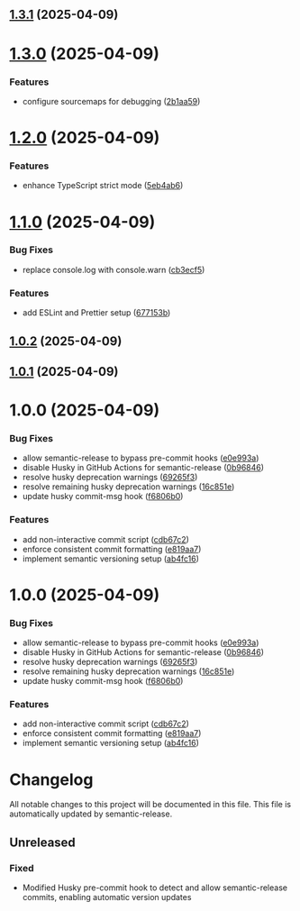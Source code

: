 ## [1.3.1](https://github.com/mkwatson/webcore-extension/compare/v1.3.0...v1.3.1) (2025-04-09)

# [1.3.0](https://github.com/mkwatson/webcore-extension/compare/v1.2.0...v1.3.0) (2025-04-09)


### Features

* configure sourcemaps for debugging ([2b1aa59](https://github.com/mkwatson/webcore-extension/commit/2b1aa59066ea9e20671d9aa37a17e5c57fe2f358))

# [1.2.0](https://github.com/mkwatson/webcore-extension/compare/v1.1.0...v1.2.0) (2025-04-09)


### Features

* enhance TypeScript strict mode ([5eb4ab6](https://github.com/mkwatson/webcore-extension/commit/5eb4ab6d04361a3f6d3845d2b945f26a8a260d15))

# [1.1.0](https://github.com/mkwatson/webcore-extension/compare/v1.0.2...v1.1.0) (2025-04-09)


### Bug Fixes

* replace console.log with console.warn ([cb3ecf5](https://github.com/mkwatson/webcore-extension/commit/cb3ecf5a70800b7987b63880c3484e1e66559c48))


### Features

* add ESLint and Prettier setup ([677153b](https://github.com/mkwatson/webcore-extension/commit/677153b64464f6703073f89fa677566d888c982f))

## [1.0.2](https://github.com/mkwatson/webcore-extension/compare/v1.0.1...v1.0.2) (2025-04-09)

## [1.0.1](https://github.com/mkwatson/webcore-extension/compare/v1.0.0...v1.0.1) (2025-04-09)

# 1.0.0 (2025-04-09)


### Bug Fixes

* allow semantic-release to bypass pre-commit hooks ([e0e993a](https://github.com/mkwatson/webcore-extension/commit/e0e993a7e3beb103b40919eba1a30dedb04e4207))
* disable Husky in GitHub Actions for semantic-release ([0b96846](https://github.com/mkwatson/webcore-extension/commit/0b9684609162111b6e0f6928464c5d52ad0991cf))
* resolve husky deprecation warnings ([69265f3](https://github.com/mkwatson/webcore-extension/commit/69265f3cbd4fcf8f4fcd43c7ae61eb1a3181ac65))
* resolve remaining husky deprecation warnings ([16c851e](https://github.com/mkwatson/webcore-extension/commit/16c851ec8f1555538b774803246b23126c3545dc))
* update husky commit-msg hook ([f6806b0](https://github.com/mkwatson/webcore-extension/commit/f6806b03927ee0e236ac08eeff48ad09cc368504))


### Features

* add non-interactive commit script ([cdb67c2](https://github.com/mkwatson/webcore-extension/commit/cdb67c2207053635111b07d498bf293a0220a800))
* enforce consistent commit formatting ([e819aa7](https://github.com/mkwatson/webcore-extension/commit/e819aa73b3226866a8911ef7615114eed5b59c8e))
* implement semantic versioning setup ([ab4fc16](https://github.com/mkwatson/webcore-extension/commit/ab4fc164498e704e4bfb724b942ea1e8170bb2c8))

# 1.0.0 (2025-04-09)


### Bug Fixes

* allow semantic-release to bypass pre-commit hooks ([e0e993a](https://github.com/mkwatson/webcore-extension/commit/e0e993a7e3beb103b40919eba1a30dedb04e4207))
* disable Husky in GitHub Actions for semantic-release ([0b96846](https://github.com/mkwatson/webcore-extension/commit/0b9684609162111b6e0f6928464c5d52ad0991cf))
* resolve husky deprecation warnings ([69265f3](https://github.com/mkwatson/webcore-extension/commit/69265f3cbd4fcf8f4fcd43c7ae61eb1a3181ac65))
* resolve remaining husky deprecation warnings ([16c851e](https://github.com/mkwatson/webcore-extension/commit/16c851ec8f1555538b774803246b23126c3545dc))
* update husky commit-msg hook ([f6806b0](https://github.com/mkwatson/webcore-extension/commit/f6806b03927ee0e236ac08eeff48ad09cc368504))


### Features

* add non-interactive commit script ([cdb67c2](https://github.com/mkwatson/webcore-extension/commit/cdb67c2207053635111b07d498bf293a0220a800))
* enforce consistent commit formatting ([e819aa7](https://github.com/mkwatson/webcore-extension/commit/e819aa73b3226866a8911ef7615114eed5b59c8e))
* implement semantic versioning setup ([ab4fc16](https://github.com/mkwatson/webcore-extension/commit/ab4fc164498e704e4bfb724b942ea1e8170bb2c8))

# Changelog

All notable changes to this project will be documented in this file. This file is automatically updated by semantic-release.

## Unreleased

### Fixed
- Modified Husky pre-commit hook to detect and allow semantic-release commits, enabling automatic version updates
